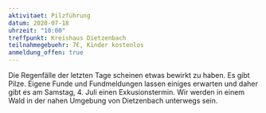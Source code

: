 ```yaml
---
aktivitaet: Pilzführung
datum: 2020-07-18
uhrzeit: "10:00"
treffpunkt: Kreishaus Dietzenbach
teilnahmegebuehr: 7€, Kinder kostenlos
anmeldung_offen: true
---
```


Die Regenfälle der letzten Tage scheinen etwas bewirkt zu haben. Es gibt Pilze. Eigene Funde und Fundmeldungen lassen einiges erwarten und daher gibt es am Samstag, 4. Juli einen Exkusionstermin. Wir werden in einem Wald in der nahen Umgebung von Dietzenbach unterwegs sein.
